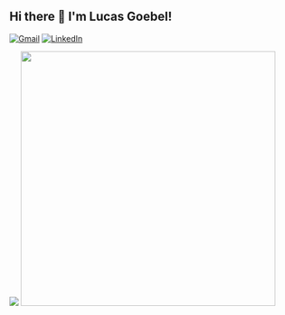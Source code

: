 ## Hi there 👋 I'm Lucas Goebel!

[![Gmail](https://img.shields.io/badge/Gmail-D14836?style=flat&logo=gmail&logoColor=white)](mailto:pro.lcsgoebel@gmail.com)
[![LinkedIn](https://img.shields.io/badge/Linkedin-%230077B5.svg?style=flat&logo=linkedin&logoColor=white)](https://linkedin.com/in/lucas-a-goebel)

<picture>
  <source
    srcset="https://github-readme-stats.vercel.app/api?username=lgoebel&hide_title=false&hide_border=false&show_icons=true&include_all_commits=true&count_private=true&line_height=21&theme=chartreuse-dark"
    media="(prefers-color-scheme: dark)"
  />
  <source
    srcset="https://github-readme-stats.vercel.app/api?username=lgoebel&hide_title=false&hide_border=false&show_icons=true&include_all_commits=true&count_private=true&line_height=21&theme=flag-india"
    media="(prefers-color-scheme: light), (prefers-color-scheme: no-preference)"
  />
  <img src="https://github-readme-stats.vercel.app/api?username=anuraghazra&show_icons=true" />
</picture>

<picture>
  <source
    width="450x" srcset="https://github-readme-stats.vercel.app/api/top-langs/?username=lgoebel&hide_progress=true&hide_title=false&hide_border=false&show_icons=true&include_all_commits=true&count_private=true&line_height=21&theme=chartreuse-dark"
    media="(prefers-color-scheme: dark)"
  />
  <source
    width="450x" srcset="https://github-readme-stats.vercel.app/api/top-langs/?username=lgoebel&hide_progress=true&hide_title=false&hide_border=false&show_icons=true&include_all_commits=true&count_private=true&line_height=21&theme=flag-india"
    media="(prefers-color-scheme: light), (prefers-color-scheme: no-preference)"
  />
  <img src="https://github-readme-stats.vercel.app/api?username=anuraghazra&show_icons=true" />
</picture>


